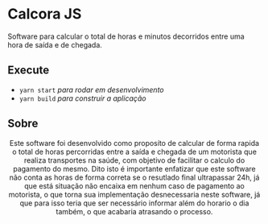 # Calcora JS

Software para calcular o total de horas e minutos decorridos entre uma hora de saída e de chegada.

## Execute

 - ``yarn start`` _para rodar em desenvolvimento_
 - ``yarn build`` _para construir a aplicação_

## Sobre

<p align="center">Este software foi desenvolvido como proposíto de calcular de forma rapida o total de horas percorridas entre a saída e chegada
de um motorista que realiza transportes na saúde, com objetivo de facilitar o calculo do pagamento do mesmo. Dito isto é importante enfatizar que este software não conta as horas de forma correta se o resutlado final ultrapassar 24h, já que está situação não encaixa em nenhum caso de pagamento ao motorista, o que torna sua implementação desnecessaria neste software, já que para isso teria que ser necessário informar além do horario o dia também, o que acabaria atrasando o processo.</p>


